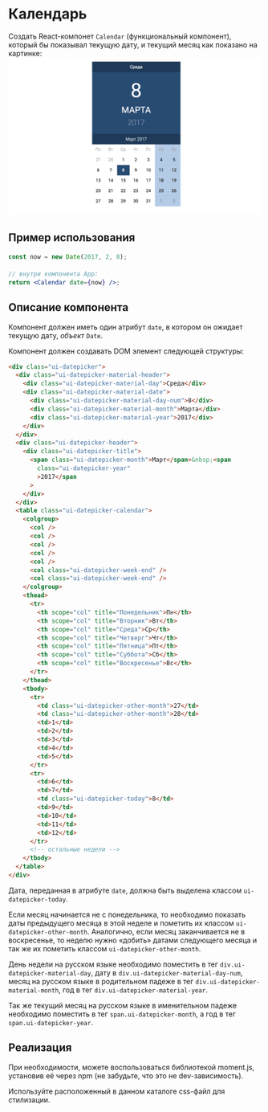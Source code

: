 # Календарь

Создать React-компонет `Calendar` (функциональный компонент), который бы показывал текущую дату, и текущий месяц как показано на картинке:
![Внешний вид компонента](./assets/preview.png)

## Пример использования

```jsx
const now = new Date(2017, 2, 8);

// внутри компонента App:
return <Calendar date={now} />;
```

## Описание компонента

Компонент должен иметь один атрибут `date`, в котором он ожидает текущую дату, _объект_ `Date`.

Компонент должен создавать DOM элемент следующей структуры:

```html
<div class="ui-datepicker">
  <div class="ui-datepicker-material-header">
    <div class="ui-datepicker-material-day">Среда</div>
    <div class="ui-datepicker-material-date">
      <div class="ui-datepicker-material-day-num">8</div>
      <div class="ui-datepicker-material-month">Марта</div>
      <div class="ui-datepicker-material-year">2017</div>
    </div>
  </div>
  <div class="ui-datepicker-header">
    <div class="ui-datepicker-title">
      <span class="ui-datepicker-month">Март</span>&nbsp;<span
        class="ui-datepicker-year"
        >2017</span
      >
    </div>
  </div>
  <table class="ui-datepicker-calendar">
    <colgroup>
      <col />
      <col />
      <col />
      <col />
      <col />
      <col class="ui-datepicker-week-end" />
      <col class="ui-datepicker-week-end" />
    </colgroup>
    <thead>
      <tr>
        <th scope="col" title="Понедельник">Пн</th>
        <th scope="col" title="Вторник">Вт</th>
        <th scope="col" title="Среда">Ср</th>
        <th scope="col" title="Четверг">Чт</th>
        <th scope="col" title="Пятница">Пт</th>
        <th scope="col" title="Суббота">Сб</th>
        <th scope="col" title="Воскресенье">Вс</th>
      </tr>
    </thead>
    <tbody>
      <tr>
        <td class="ui-datepicker-other-month">27</td>
        <td class="ui-datepicker-other-month">28</td>
        <td>1</td>
        <td>2</td>
        <td>3</td>
        <td>4</td>
        <td>5</td>
      </tr>
      <tr>
        <td>6</td>
        <td>7</td>
        <td class="ui-datepicker-today">8</td>
        <td>9</td>
        <td>10</td>
        <td>11</td>
        <td>12</td>
      </tr>
      <!-- остальные недели -->
    </tbody>
  </table>
</div>
```

Дата, переданная в атрибуте `date`, должна быть выделена классом `ui-datepicker-today`.

Если месяц начинается не с понедельника, то необходимо показать даты предыдущего месяца в этой неделе и пометить их классом `ui-datepicker-other-month`. Аналогично, если месяц заканчивается не в воскресенье, то неделю нужно «добить» датами следующего месяца и так же их пометить классом `ui-datepicker-other-month`.

День недели на русском языке необходимо поместить в тег `div.ui-datepicker-material-day`, дату в `div.ui-datepicker-material-day-num`, месяц на русском языке в родительном падеже в тег `div.ui-datepicker-material-month`, год в тег `div.ui-datepicker-material-year`.

Так же текущий месяц на русском языке в именительном падеже необходимо поместить в тег `span.ui-datepicker-month`, а год в тег `span.ui-datepicker-year`.

## Реализация

При необходимости, можете воспользоваться библиотекой moment.js, установив её через npm (не забудьте, что это не dev-зависимость).

Используйте расположенный в данном каталоге css-файл для стилизации.
